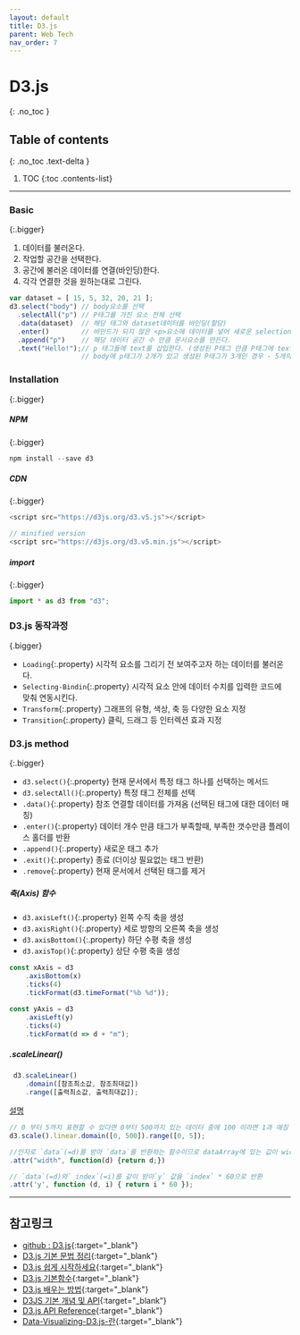 ```yaml
---
layout: default
title: D3.js
parent: Web Tech
nav_order: 7
---
```


#  D3.js
{: .no_toc }

## Table of contents
{: .no_toc .text-delta }

1. TOC
{:toc .contents-list}

---

### Basic
{:.bigger}

1. 데이터를 불러온다.
2. 작업할 공간을 선택한다.
3. 공간에 불러온 데이터를 연결(바인딩)한다.
4. 각각 연결한 것을 원하는대로 그린다.

```js
var dataset = [ 15, 5, 32, 20, 21 ];
d3.select("body") // body요소를 선택      
  .selectAll("p") // P태그를 가진 요소 전체 선택
  .data(dataset)  // 해당 태그와 dataset데이터를 바인딩(할당)         
  .enter()        // 바인드가 되지 않은 <p>요소에 데이터를 넣어 새로운 selection을 반환한다.          
  .append("p")    // 해당 데이터 공간 수 만큼 문서요소를 만든다.         
  .text("Hello!");// p 태그들에 text를 삽입한다. (생성된 P태그 만큼 P태그에 text를 삽입.)
                  // body에 p태그가 2개가 있고 생성된 P태그가 3개인 경우 - 5개의 P태그 중 3개 <p>Hello!</p> 생성됨
```

### Installation
{:.bigger}

##### NPM
{:.bigger}

```js
npm install --save d3
```
##### CDN
{:.bigger}

```js
<script src="https://d3js.org/d3.v5.js"></script>

// minified version
<script src="https://d3js.org/d3.v5.min.js"></script>
```

##### import
{:.bigger}

```js
import * as d3 from "d3";
```

### D3.js 동작과정
{.bigger}

- `Loading`{:.property} 시각적 요소를 그리기 전 보여주고자 하는 데이터를 불러온다.
- `Selecting-Bindin`{:.property} 시각적 요소 안에 데이터 수치를 입력한 코드에 맞춰 연동시킨다.
- `Transform`{:.property} 그래프의 유형, 색상, 축 등 다양한 요소 지정
- `Transition`{:.property} 클릭, 드래그 등 인터렉션 효과 지정

### D3.js method
{:.bigger}

- `d3.select()`{:.property} 현재 문서에서 특정 태그 하나를 선택하는 메서드
- `d3.selectAll()`{:.property} 특정 태그 전체를 선택
- `.data()`{:.property} 참조 연결할 데이터를 가져옴 (선택된 태그에 대한 데이터 매칭)
- `.enter()`{:.property} 데이터 개수 만큼 태그가 부족할때, 부족한 갯수만큼 플레이스 홀더를 반환
- `.append()`{:.property} 새로운 태그 추가
- `.exit()`{:.property} 종료 (더이상 필요없는 태그 반환)
- `.remove`{:.property} 현재 문서에서 선택된 태그를 제거 


##### 축(Axis) 함수
- `d3.axisLeft()`{:.property} 왼쪽 수직 축을 생성
- `d3.axisRight()`{:.property} 세로 방향의 오른쪽 축을 생성
- `d3.axisBottom()`{:.property} 하단 수평 축을 생성
- `d3.axisTop()`{:.property} 상단 수평 축을 생성

```js
const xAxis = d3
    .axisBottom(x)
    .ticks(4)
    .tickFormat(d3.timeFormat("%b %d"));

const yAxis = d3
    .axisLeft(y)
    .ticks(4)
    .tickFormat(d => d + "m");
```

##### .scaleLinear()
```js
 d3.scaleLinear()
    .domain([참조최소값, 참조최대값])
    .range([출력최소값, 출력최대값]);
```

<u>설명</u>

```js
// 0 부터 5까지 표현할 수 있다면 0부터 500까지 있는 데이터 중에 100 이라면 1과 매칭 시켜준다.
d3.scale().linear.domain([0, 500]).range([0, 5]);

//인자로 `data`(=d)를 받아 `data`를 반환하는 함수이므로 dataArray에 있는 값이 width 가 된다.
.attr("width", function(d) {return d;})

// `data`(=d)와` index`(=i)를 같이 받아`y` 값을 `index` * 60으로 반환
.attr('y', function (d, i) { return i * 60 });
```



---

## 참고링크
- [github : D3.js](https://github.com/d3/d3){:target="_blank"}
- [D3.js 기본 문법 정리](https://jeong-pro.tistory.com/149){:target="_blank"}
- [D3.js 쉽게 시작하세요](https://mynameisdabin.tistory.com/15){:target="_blank"}
- [D3.js 기본함수](https://ddiri01.tistory.com/316){:target="_blank"}
- [D3.js 배우는 방법](https://mobicon.tistory.com/275){:target="_blank"}
- [D3JS 기본 개념 및 API](https://pa-pico.tistory.com/2){:target="_blank"}
- [D3.js API Reference](https://github.com/zziuni/d3/wiki/API-Reference){:target="_blank"}
- [Data-Visualizing-D3.js-란](https://velog.io/@smooth97/-Data-Visualizing-D3.js-란){:target="_blank"}



